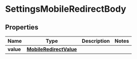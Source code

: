 # SettingsMobileRedirectBody

## Properties
Name | Type | Description | Notes
------------ | ------------- | ------------- | -------------
**value** | [**MobileRedirectValue**](MobileRedirectValue.md) |  | 
